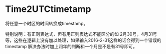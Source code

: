 # Time2UTCtimetamp
将任意一个时区的时间转换成timestamp。

特别说明：有正则表达式，但有用正则表达式不能区分的如 2月30号，4月31号等，这些在逻辑上没有加以处理，如果输入2016-2-31这样的话会得到一个错误的timestamp
解决办法时加上润年的判断和一个月是不是有31号即可。
